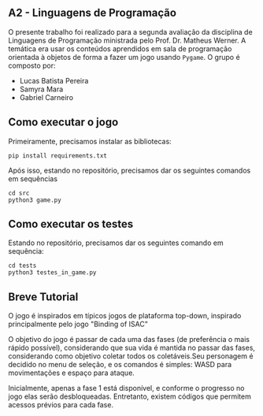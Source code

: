 A2 - Linguagens de Programação
------------------------------

O presente trabalho foi realizado para a segunda avaliação da disciplina de Linguagens de Programação ministrada pelo Prof. Dr. Matheus Werner.
A temática era usar os conteúdos aprendidos em sala de programação orientada à objetos de forma a fazer um jogo usando `Pygame`. O grupo é composto por:

* Lucas Batista Pereira
* Samyra Mara
* Gabriel Carneiro

Como executar o jogo
--------------------

Primeiramente, precisamos instalar as bibliotecas:

```pip install requirements.txt```

Após isso, estando no repositório, precisamos dar os seguintes comandos em sequências

```
cd src
python3 game.py
```

Como executar os testes
-----------------------

Estando no repositório, precisamos dar os seguintes comando em sequência:

```
cd tests
python3 testes_in_game.py
```

Breve Tutorial
--------------
O jogo é inspirados em típicos jogos de plataforma top-down, inspirado principalmente pelo jogo "Binding of ISAC"

O objetivo do jogo é passar de cada uma das fases (de preferência o mais rápido possível), considerando que sua vida é mantida no passar das fases, considerando como objetivo coletar todos os coletáveis.Seu personagem é decidido no menu de seleção, e os comandos é simples: WASD para movimentações e espaço para ataque.

Inicialmente, apenas a fase 1 está disponível, e conforme o progresso no jogo elas serão desbloqueadas. Entretanto, existem códigos que permitem acessos prévios para cada fase.

